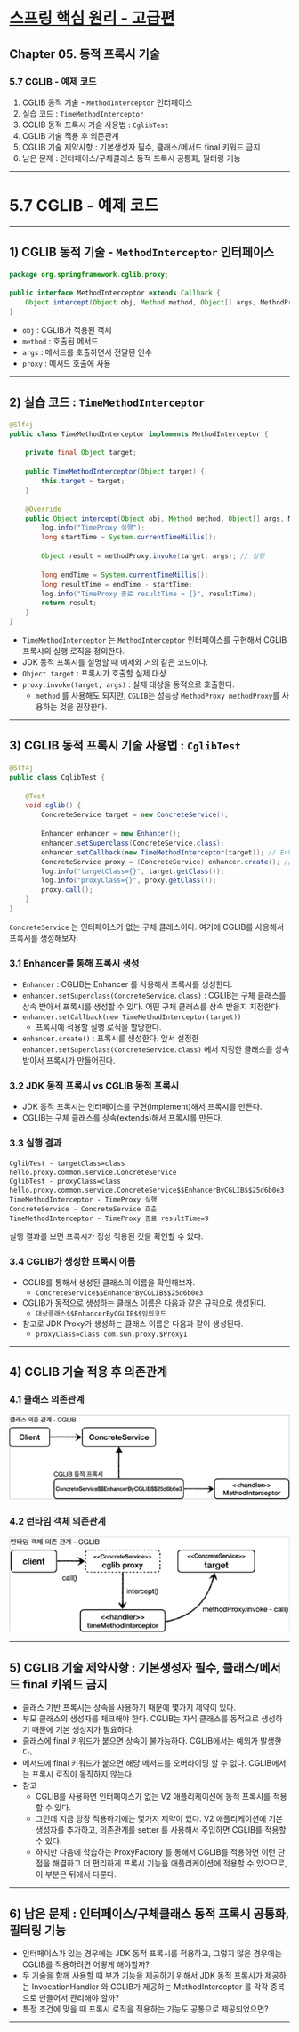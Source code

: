 # <a href = "../README.md" target="_blank">스프링 핵심 원리 - 고급편</a>
## Chapter 05. 동적 프록시 기술
### 5.7 CGLIB - 예제 코드
1) CGLIB 동적 기술 - `MethodInterceptor` 인터페이스
2) 실습 코드 : `TimeMethodInterceptor`
3) CGLIB 동적 프록시 기술 사용법 : `CglibTest`
4) CGLIB 기술 적용 후 의존관계
5) CGLIB 기술 제약사항 : 기본생성자 필수, 클래스/메서드 final 키워드 금지
6) 남은 문제 : 인터페이스/구체클래스 동적 프록시 공통화, 필터링 기능
---

# 5.7 CGLIB - 예제 코드

---

## 1) CGLIB 동적 기술 - `MethodInterceptor` 인터페이스
```java
package org.springframework.cglib.proxy;

public interface MethodInterceptor extends Callback {
    Object intercept(Object obj, Method method, Object[] args, MethodProxy proxy) throws Throwable;
}
```
- `obj` : CGLIB가 적용된 객체
- `method` : 호출된 메서드
- `args` : 메서드를 호출하면서 전달된 인수
- `proxy` : 메서드 호출에 사용

---

## 2) 실습 코드 : `TimeMethodInterceptor`
```java
@Slf4j
public class TimeMethodInterceptor implements MethodInterceptor {

    private final Object target;

    public TimeMethodInterceptor(Object target) {
        this.target = target;
    }

    @Override
    public Object intercept(Object obj, Method method, Object[] args, MethodProxy methodProxy) throws Throwable {
        log.info("TimeProxy 실행");
        long startTime = System.currentTimeMillis();

        Object result = methodProxy.invoke(target, args); // 실행

        long endTime = System.currentTimeMillis();
        long resultTime = endTime - startTime;
        log.info("TimeProxy 종료 resultTime = {}", resultTime);
        return result;
    }
}
```
- `TimeMethodInterceptor` 는 `MethodInterceptor` 인터페이스를 구현해서 CGLIB 프록시의 실행
로직을 정의한다.
- JDK 동적 프록시를 설명할 때 예제와 거의 같은 코드이다.
- `Object target` : 프록시가 호출할 실제 대상
- `proxy.invoke(target, args)` : 실제 대상을 동적으로 호출한다.
  - `method` 를 사용해도 되지만, `CGLIB`는 성능상 `MethodProxy methodProxy`를 사용하는 것을
  권장한다.

---

## 3) CGLIB 동적 프록시 기술 사용법 : `CglibTest`
```java
@Slf4j
public class CglibTest {

    @Test
    void cglib() {
        ConcreteService target = new ConcreteService();

        Enhancer enhancer = new Enhancer();
        enhancer.setSuperclass(ConcreteService.class);
        enhancer.setCallback(new TimeMethodInterceptor(target)); // Enhancer에 클래스 정보, methodInterceptor를 전달
        ConcreteService proxy = (ConcreteService) enhancer.create(); // 동적 프록시 생성
        log.info("targetClass={}", target.getClass());
        log.info("proxyClass={}", proxy.getClass());
        proxy.call();
    }
}
```
`ConcreteService` 는 인터페이스가 없는 구체 클래스이다. 여기에 CGLIB를 사용해서 프록시를
생성해보자.

### 3.1 Enhancer를 통해 프록시 생성
- `Enhancer` : CGLIB는 Enhancer 를 사용해서 프록시를 생성한다.
- `enhancer.setSuperclass(ConcreteService.class)` : CGLIB는 구체 클래스를 상속 받아서 프록시를
생성할 수 있다. 어떤 구체 클래스를 상속 받을지 지정한다.
- `enhancer.setCallback(new TimeMethodInterceptor(target))`
  - 프록시에 적용할 실행 로직을 할당한다.
- `enhancer.create()` : 프록시를 생성한다. 앞서 설정한
`enhancer.setSuperclass(ConcreteService.class)` 에서 지정한 클래스를 상속 받아서 프록시가
만들어진다.

### 3.2 JDK 동적 프록시 vs CGLIB 동적 프록시
- JDK 동적 프록시는 인터페이스를 구현(implement)해서 프록시를 만든다.
- CGLIB는 구체 클래스를 상속(extends)해서 프록시를 만든다.

### 3.3 실행 결과
```shell
CglibTest - targetClass=class hello.proxy.common.service.ConcreteService
CglibTest - proxyClass=class hello.proxy.common.service.ConcreteService$$EnhancerByCGLIB$$25d6b0e3
TimeMethodInterceptor - TimeProxy 실행
ConcreteService - ConcreteService 호출
TimeMethodInterceptor - TimeProxy 종료 resultTime=9
```
실행 결과를 보면 프록시가 정상 적용된 것을 확인할 수 있다.

### 3.4 CGLIB가 생성한 프록시 이름
- CGLIB를 통해서 생성된 클래스의 이름을 확인해보자.
  - `ConcreteService$$EnhancerByCGLIB$$25d6b0e3`
- CGLIB가 동적으로 생성하는 클래스 이름은 다음과 같은 규칙으로 생성된다.
  - `대상클래스$$EnhancerByCGLIB$$임의코드`
- 참고로 JDK Proxy가 생성하는 클래스 이름은 다음과 같이 생성된다.
  - `proxyClass=class com.sun.proxy.$Proxy1`

---

## 4) CGLIB 기술 적용 후 의존관계
### 4.1 클래스 의존관계
![cglib_dynamic_proxy1](img/cglib_dynamic_proxy1.png)


### 4.2 런타임 객체 의존관계
![cglib_dynamic_proxy2](img/cglib_dynamic_proxy2.png)

---

## 5) CGLIB 기술 제약사항 : 기본생성자 필수, 클래스/메서드 final 키워드 금지
- 클래스 기반 프록시는 상속을 사용하기 때문에 몇가지 제약이 있다.
- 부모 클래스의 생성자를 체크해야 한다. CGLIB는 자식 클래스를 동적으로 생성하기 때문에 기본
생성자가 필요하다.
- 클래스에 final 키워드가 붙으면 상속이 불가능하다. CGLIB에서는 예외가 발생한다.
- 메서드에 final 키워드가 붙으면 해당 메서드를 오버라이딩 할 수 없다. CGLIB에서는 프록시
로직이 동작하지 않는다.
- 참고
  - CGLIB를 사용하면 인터페이스가 없는 V2 애플리케이션에 동적 프록시를 적용할 수 있다.
  - 그런데 지금 당장 적용하기에는 몇가지 제약이 있다. V2 애플리케이션에 기본 생성자를 추가하고, 의존관계를 setter
  를 사용해서 주입하면 CGLIB를 적용할 수 있다.
  - 하지만 다음에 학습하는 ProxyFactory 를 통해서 CGLIB를 적용하면 이런 단점을 해결하고
  더 편리하게 프록시 기능을 애플리케이션에 적용할 수 있으므로, 이 부분은 뒤에서 다룬다.

---

## 6) 남은 문제 : 인터페이스/구체클래스 동적 프록시 공통화, 필터링 기능
- 인터페이스가 있는 경우에는 JDK 동적 프록시를 적용하고, 그렇지 않은 경우에는 CGLIB를 적용하려면
어떻게 해야할까?
- 두 기술을 함께 사용할 때 부가 기능을 제공하기 위해서 JDK 동적 프록시가 제공하는
InvocationHandler 와 CGLIB가 제공하는 MethodInterceptor 를 각각 중복으로 만들어서 관리해야
할까?
- 특정 조건에 맞을 때 프록시 로직을 적용하는 기능도 공통으로 제공되었으면?

---
